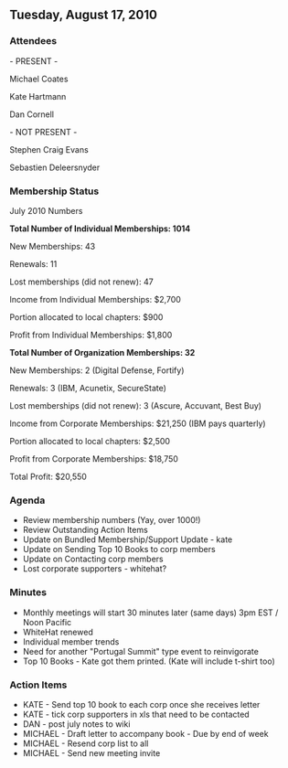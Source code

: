 ## Tuesday, August 17, 2010

### Attendees

\- PRESENT -

Michael Coates

Kate Hartmann

Dan Cornell

\- NOT PRESENT -

Stephen Craig Evans

Sebastien Deleersnyder

### Membership Status

July 2010 Numbers

**Total Number of Individual Memberships: 1014**

New Memberships: 43

Renewals: 11

Lost memberships (did not renew): 47

Income from Individual Memberships: $2,700

Portion allocated to local chapters: $900

Profit from Individual Memberships: $1,800

**Total Number of Organization Memberships: 32**

New Memberships: 2 (Digital Defense, Fortify)

Renewals: 3 (IBM, Acunetix, SecureState)

Lost memberships (did not renew): 3 (Ascure, Accuvant, Best Buy)

Income from Corporate Memberships: $21,250 (IBM pays quarterly)

Portion allocated to local chapters: $2,500

Profit from Corporate Memberships: $18,750

Total Profit: $20,550

### Agenda

  - Review membership numbers (Yay, over 1000\!)
  - Review Outstanding Action Items
  - Update on Bundled Membership/Support Update - kate
  - Update on Sending Top 10 Books to corp members
  - Update on Contacting corp members
  - Lost corporate supporters - whitehat?

### Minutes

  - Monthly meetings will start 30 minutes later (same days) 3pm EST /
    Noon Pacific
  - WhiteHat renewed
  - Individual member trends
  - Need for another "Portugal Summit" type event to reinvigorate
  - Top 10 Books - Kate got them printed. (Kate will include t-shirt
    too)

### Action Items

  - KATE - Send top 10 book to each corp once she receives letter
  - KATE - tick corp supporters in xls that need to be contacted
  - DAN - post july notes to wiki
  - MICHAEL - Draft letter to accompany book - Due by end of week
  - MICHAEL - Resend corp list to all
  - MICHAEL - Send new meeting invite